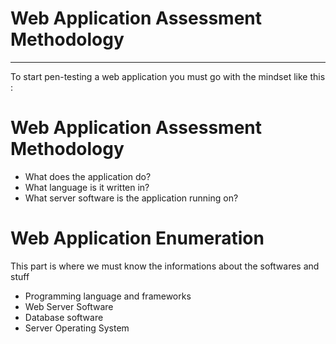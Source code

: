 
# Web Application Assessment Methodology
---

To start pen-testing a web application you must go with the mindset like this  : 
# Web Application Assessment Methodology

- What does the application do?
- What language is it written in?
- What server software is the application running on? 

# Web Application Enumeration
This part is where we must know the informations about the softwares and stuff
- Programming language and frameworks
- Web Server Software
- Database software
- Server Operating System

